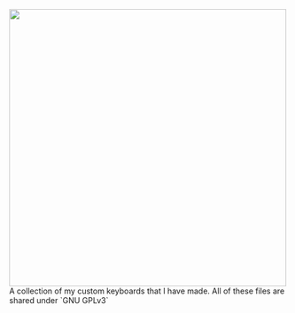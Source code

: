 <!-- ![Spaceboard Logo](https://i.imgur.com/pXlEBJw.png|width=85) -->
<img src="https://i.imgur.com/pXlEBJw.png" width="500">
A collection of my custom keyboards that I have made. All of these files are shared under `GNU GPLv3`
